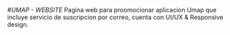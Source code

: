 #*UMAP - WEBSITE*
Pagina web para proomocionar aplicacion Umap que incluye servicio de suscripcion por correo, 
cuenta con UI/UX & Responsive design.
